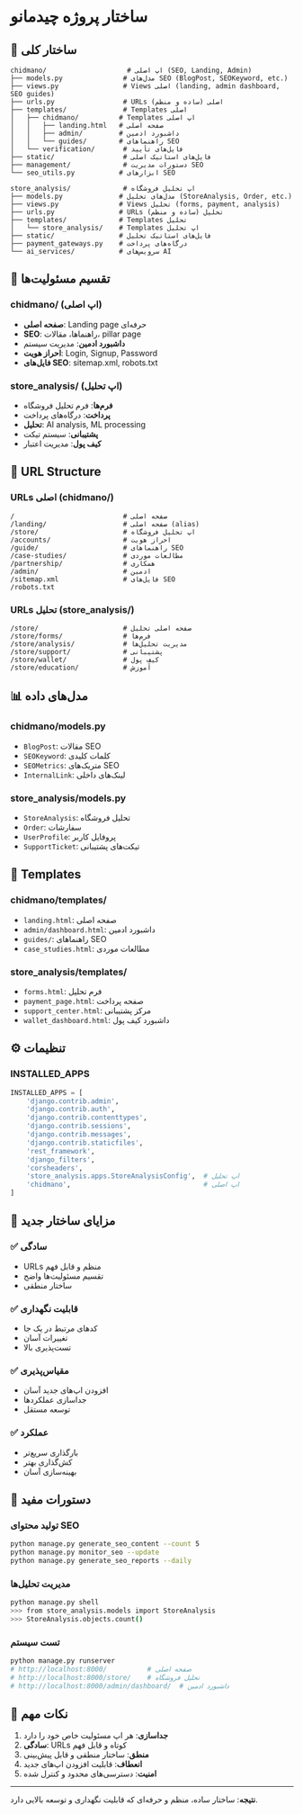 # ساختار پروژه چیدمانو

## 📁 **ساختار کلی**

```
chidmano/                    # اپ اصلی (SEO, Landing, Admin)
├── models.py               # مدل‌های SEO (BlogPost, SEOKeyword, etc.)
├── views.py                # Views اصلی (landing, admin dashboard, SEO guides)
├── urls.py                 # URLs اصلی (ساده و منظم)
├── templates/              # Templates اصلی
│   ├── chidmano/          # Templates اپ اصلی
│   │   ├── landing.html   # صفحه اصلی
│   │   ├── admin/         # داشبورد ادمین
│   │   └── guides/        # راهنماهای SEO
│   └── verification/       # فایل‌های تأیید
├── static/                 # فایل‌های استاتیک اصلی
├── management/             # دستورات مدیریت SEO
└── seo_utils.py           # ابزارهای SEO

store_analysis/             # اپ تحلیل فروشگاه
├── models.py              # مدل‌های تحلیل (StoreAnalysis, Order, etc.)
├── views.py               # Views تحلیل (forms, payment, analysis)
├── urls.py                # URLs تحلیل (ساده و منظم)
├── templates/             # Templates تحلیل
│   └── store_analysis/    # Templates اپ تحلیل
├── static/                # فایل‌های استاتیک تحلیل
├── payment_gateways.py    # درگاه‌های پرداخت
└── ai_services/           # سرویس‌های AI
```

## 🎯 **تقسیم مسئولیت‌ها**

### **chidmano/ (اپ اصلی)**
- **صفحه اصلی**: Landing page حرفه‌ای
- **SEO**: راهنماها، مقالات، pillar page
- **داشبورد ادمین**: مدیریت سیستم
- **احراز هویت**: Login, Signup, Password
- **فایل‌های SEO**: sitemap.xml, robots.txt

### **store_analysis/ (اپ تحلیل)**
- **فرم‌ها**: فرم تحلیل فروشگاه
- **پرداخت**: درگاه‌های پرداخت
- **تحلیل**: AI analysis, ML processing
- **پشتیبانی**: سیستم تیکت
- **کیف پول**: مدیریت اعتبار

## 🔗 **URL Structure**

### **URLs اصلی (chidmano/)**
```
/                           # صفحه اصلی
/landing/                   # صفحه اصلی (alias)
/store/                     # اپ تحلیل فروشگاه
/accounts/                  # احراز هویت
/guide/                     # راهنماهای SEO
/case-studies/              # مطالعات موردی
/partnership/               # همکاری
/admin/                     # ادمین
/sitemap.xml                # فایل‌های SEO
/robots.txt
```

### **URLs تحلیل (store_analysis/)**
```
/store/                     # صفحه اصلی تحلیل
/store/forms/               # فرم‌ها
/store/analysis/            # مدیریت تحلیل‌ها
/store/support/             # پشتیبانی
/store/wallet/              # کیف پول
/store/education/           # آموزش
```

## 📊 **مدل‌های داده**

### **chidmano/models.py**
- `BlogPost`: مقالات SEO
- `SEOKeyword`: کلمات کلیدی
- `SEOMetrics`: متریک‌های SEO
- `InternalLink`: لینک‌های داخلی

### **store_analysis/models.py**
- `StoreAnalysis`: تحلیل فروشگاه
- `Order`: سفارشات
- `UserProfile`: پروفایل کاربر
- `SupportTicket`: تیکت‌های پشتیبانی

## 🎨 **Templates**

### **chidmano/templates/**
- `landing.html`: صفحه اصلی
- `admin/dashboard.html`: داشبورد ادمین
- `guides/`: راهنماهای SEO
- `case_studies.html`: مطالعات موردی

### **store_analysis/templates/**
- `forms.html`: فرم تحلیل
- `payment_page.html`: صفحه پرداخت
- `support_center.html`: مرکز پشتیبانی
- `wallet_dashboard.html`: داشبورد کیف پول

## ⚙️ **تنظیمات**

### **INSTALLED_APPS**
```python
INSTALLED_APPS = [
    'django.contrib.admin',
    'django.contrib.auth',
    'django.contrib.contenttypes',
    'django.contrib.sessions',
    'django.contrib.messages',
    'django.contrib.staticfiles',
    'rest_framework',
    'django_filters',
    'corsheaders',
    'store_analysis.apps.StoreAnalysisConfig',  # اپ تحلیل
    'chidmano',                                 # اپ اصلی
]
```

## 🚀 **مزایای ساختار جدید**

### ✅ **سادگی**
- URLs منظم و قابل فهم
- تقسیم مسئولیت‌ها واضح
- ساختار منطقی

### ✅ **قابلیت نگهداری**
- کدهای مرتبط در یک جا
- تغییرات آسان
- تست‌پذیری بالا

### ✅ **مقیاس‌پذیری**
- افزودن اپ‌های جدید آسان
- جداسازی عملکردها
- توسعه مستقل

### ✅ **عملکرد**
- بارگذاری سریع‌تر
- کش‌گذاری بهتر
- بهینه‌سازی آسان

## 🔧 **دستورات مفید**

### **تولید محتوای SEO**
```bash
python manage.py generate_seo_content --count 5
python manage.py monitor_seo --update
python manage.py generate_seo_reports --daily
```

### **مدیریت تحلیل‌ها**
```bash
python manage.py shell
>>> from store_analysis.models import StoreAnalysis
>>> StoreAnalysis.objects.count()
```

### **تست سیستم**
```bash
python manage.py runserver
# http://localhost:8000/          # صفحه اصلی
# http://localhost:8000/store/    # تحلیل فروشگاه
# http://localhost:8000/admin/dashboard/  # داشبورد ادمین
```

## 📝 **نکات مهم**

1. **جداسازی**: هر اپ مسئولیت خاص خود را دارد
2. **سادگی**: URLs کوتاه و قابل فهم
3. **منطق**: ساختار منطقی و قابل پیش‌بینی
4. **انعطاف**: قابلیت افزودن اپ‌های جدید
5. **امنیت**: دسترسی‌های محدود و کنترل شده

---

**نتیجه**: ساختار ساده، منظم و حرفه‌ای که قابلیت نگهداری و توسعه بالایی دارد.
